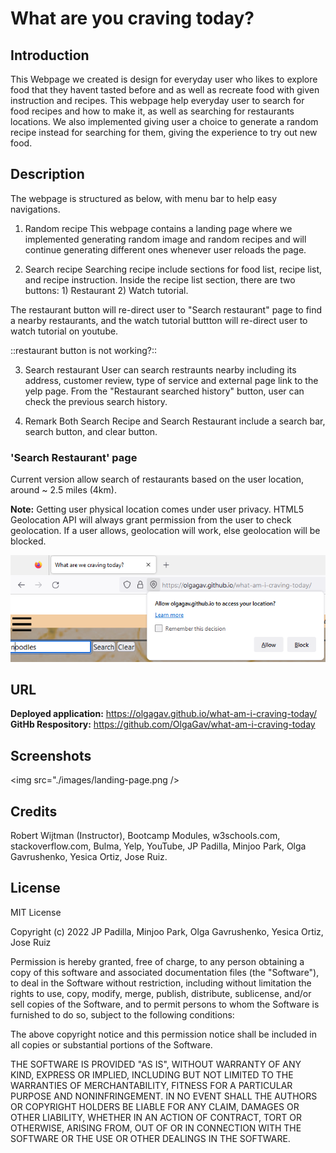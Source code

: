 # What are you craving today?

## Introduction
This Webpage we created is design for everyday user who likes to explore food that they havent tasted before and as well as recreate food with given instruction and recipes. This webpage help everyday user to search for food recipes and how to make it, as well as searching for restaurants locations. We also implemented giving user a choice to generate a random recipe instead for searching for them, giving the experience to try out new food. 


## Description
The webpage is structured as below, with menu bar to help easy navigations.

1. Random recipe
This webpage contains a landing page where we implemented generating random image and random recipes and will continue generating different ones whenever user reloads the page.

2. Search recipe 
Searching recipe include sections for food list, recipe list, and recipe instruction.
Inside the recipe list section, there are two buttons: 1) Restaurant 2) Watch tutorial.

The restaurant button will re-direct user to "Search restaurant" page to find a nearby restaurants, and the watch tutorial buttton will re-direct user to watch tutorial on youtube.

::restaurant button is not working?::

3. Search restaurant
User can search restraunts nearby including its address, customer review, type of service and external page link to the yelp page. 
From the "Restaurant searched history" button, user can check the previous search history.

4. Remark
Both Search Recipe and Search Restaurant include a search bar, search button, and clear button. 
 

### 'Search Restaurant' page
Current version allow search of restaurants based on the user location, around ~ 2.5 miles (4km). 

**Note:** Getting user physical location comes under user privacy. HTML5 Geolocation API will always grant permission from the user to check geolocation. If a user allows, geolocation will work, else geolocation will be blocked.

![Sceenshot of the notification which request user to allow acess to location.](assets\images\access-location-request-window.png)

## URL

**Deployed application:** https://olgagav.github.io/what-am-i-craving-today/
**GitHb Respository:** https://github.com/OlgaGav/what-am-i-craving-today

## Screenshots

<img src="./images/landing-page.png />

## Credits

Robert Wijtman (Instructor), Bootcamp Modules, w3schools.com, stackoverflow.com, Bulma, Yelp, YouTube, JP Padilla, Minjoo Park, Olga Gavrushenko, Yesica Ortiz, Jose Ruiz.

## License

MIT License

Copyright (c) 2022 JP Padilla, Minjoo Park, Olga Gavrushenko, Yesica Ortiz, Jose Ruiz

Permission is hereby granted, free of charge, to any person obtaining a copy of this software and associated documentation files (the "Software"), to deal in the Software without restriction, including without limitation the rights to use, copy, modify, merge, publish, distribute, sublicense, and/or sell copies of the Software, and to permit persons to whom the Software is furnished to do so, subject to the following conditions:

The above copyright notice and this permission notice shall be included in all copies or substantial portions of the Software.

THE SOFTWARE IS PROVIDED "AS IS", WITHOUT WARRANTY OF ANY KIND, EXPRESS OR IMPLIED, INCLUDING BUT NOT LIMITED TO THE WARRANTIES OF MERCHANTABILITY, FITNESS FOR A PARTICULAR PURPOSE AND NONINFRINGEMENT. IN NO EVENT SHALL THE AUTHORS OR COPYRIGHT HOLDERS BE LIABLE FOR ANY CLAIM, DAMAGES OR OTHER LIABILITY, WHETHER IN AN ACTION OF CONTRACT, TORT OR OTHERWISE, ARISING FROM, OUT OF OR IN CONNECTION WITH THE SOFTWARE OR THE USE OR OTHER DEALINGS IN THE SOFTWARE.
